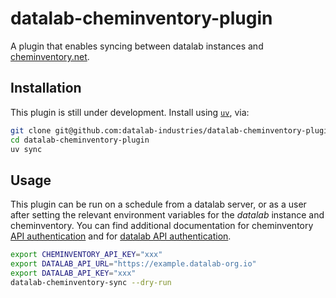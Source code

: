 # datalab-cheminventory-plugin

A plugin that enables syncing between datalab instances and [cheminventory.net](https://www.cheminventory.net/).

## Installation

This plugin is still under development. Install using [`uv`](https://astral.sh/uv), via:

```bash
git clone git@github.com:datalab-industries/datalab-cheminventory-plugin
cd datalab-cheminventory-plugin
uv sync
```

## Usage

This plugin can be run on a schedule from a datalab server, or as a user after
setting the relevant environment variables for the *datalab* instance and
cheminventory.
You can find additional documentation for cheminventory [API authentication](https://www.cheminventory.net/support/api/#apiauthentication)
and for [datalab API authentication](https://api-docs.datalab-org.io/en/stable/#authentication).

```bash
export CHEMINVENTORY_API_KEY="xxx"
export DATALAB_API_URL="https://example.datalab-org.io"
export DATALAB_API_KEY="xxx"
datalab-cheminventory-sync --dry-run
```
